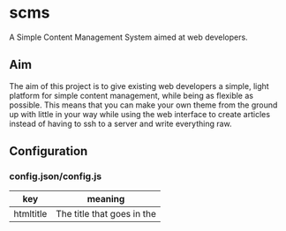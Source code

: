 # scms
A Simple Content Management System aimed at web developers.

## Aim
The aim of this project is to give existing web developers a simple, light platform for simple content management, while being as flexible as possible. This means that you can make your own theme from the ground up with little in your way while using the web interface to create articles instead of having to ssh to a server and write everything raw.

## Configuration

### config.json/config.js
| key | meaning |
| --- | --- |
| htmltitle | The title that goes in the <title> element on the main pages |
| saltrounds | A [bcrypt](https://npmjs.com/bcrypt) option; bcrypt is used for the user interface |
| secret | ^ |
| port | The port that the service runs on. This doesn't support https because it is recommended that you use a reverse proxy |

### Templates
The templates, in the `src/templates` folder, are created to be easy and simple to configure. They use [ejs](https://ejs.co) templates; here is what is exposed:

* `articles` - An array consisting of objects with the following properties:

| key | menaing |
| --- | --- |
| id | The article id |
| date | A date string (javascript `Date().toDateString()`) that shows when the article was written |
| title | The title of the article |
| author | The person who wrote the article |
| article | The *raw* text for the article |
| rendered | The *rendered* HTML for the article |
| markdown | A number; 0 means that the article is raw HTML, 1 means it uses markdown |
* `htmltitle` - The title of the scms

## Setup
To set this up, follow these simple steps:

```
$ git clone https://github.com/vityavv/scms.git
$ cd scms/src
$ cp sample-config.json config.json
```

Tada! Now that you are set up with the basics, move on to usage to see how it works.

## Usage

### Managing users
You can manage users by running `node cli.js` in the `src/` folder. I think that the help page is pretty self-explanatory.

### Running the service
```
$ # Go to the src/ folder
$ node index.js
```
tada! If you use the default config, you can go to `localhost:8080` to view the thing

### Running the service in production

While scms already has methods in place for running the app in production, it is recommended that you use a reverse proxy to handle things. This makes your application *much safer*. I recommend [nginx](https://www.nginx.com/) for your reverse proxy because it is very fast and relatively easy to configure and use. There are some guides on how to configure nginx to be a reverse proxy for a node.js application online, like [this one](https://medium.com/@utkarsh_verma/configure-nginx-as-a-web-server-and-reverse-proxy-for-nodejs-application-on-aws-ubuntu-16-04-server-872922e21d38).

### Using the web interface
You can go to `<domain>/app/login.html` (where `<domain>` is the domain you are running it on) to log in (provided you set up a user, see `Managing users`) and then `<domain>/app/dashboard.html` to make, edit, and delete them

### Using the API

#### Getting articles

| Request verb | Path | Use |
| --- | --- | --- |
| GET | `/api/article/:id` | will get a specific article, where `:id` is replaced with the ID of the article |
| GET | `/api/articles/:num?` | will get any number of the most recent articles (put into an array), where `:num?` is an optional property denotating how many articles to fetch---in absence of this property, all articles are fetched |

A single article will look something like this:

```json
{
	"id": 4,
	"date": 17772,
	"title": "Testing out the API!",
	"author": "George Georginson",
	"article": "Wow, look at me! Testing the api out like I am! Let's try some...\n\n### Markdown!",
	"rendered": "<p>Wow, look at me! Testing the api out like I am! Let&#39;s try some...</p>\n<h3 id=\"markdown-\">Markdown!</h3>\n<p>damn I hope it worked lol</p>\n",
	"markdown": 1
}
```

The only things of note here are the date, which is simply the number of days since the epoch that the article was written, and the markdown property, which reffers to whether the article is markdown or not. In the event that the article is not markdown, the rendered property and article property will have the same value.

#### Inserting, deleting, and editing articles

**All of these methods** must have a valid [basic Authorization header](https://developer.mozilla.org/en-US/docs/Web/HTTP/Headers/Authorization) with the username and password of the person inserting, deleting, and editing articles.

| Request verb | Path | Use |
| --- | --- | --- |
| POST | `/api/insert` | Use with a JSON body (and a `Content-Type` header set to `application/json`. The JSON body must contain the keys `title` and `article` with the values of... well... the title and article of the article you're inserting. You may also add an optional `markdown` property which should be truthy if `article` is written in markdown. Once the article is inserted into the database, it will be returned to you in JSON form as if you had requested it with the methods above |
| DELETE | `/api/delete/:id` | will delete a specific article, where `:id` is replaced with the ID of the article you want to delete. Will respond with `"Successfully Deleted."` upon success. |
| PUT | `/edit/:id` | Use in the same manner as `/api/insert` except with no `markdown` key (the `markdown` property will be the same as when the article was inserted) and with `:id` in the URL replaced with the `id` of the article you want to edit. Will respond with `"Successfully Edited."` upon success. |
